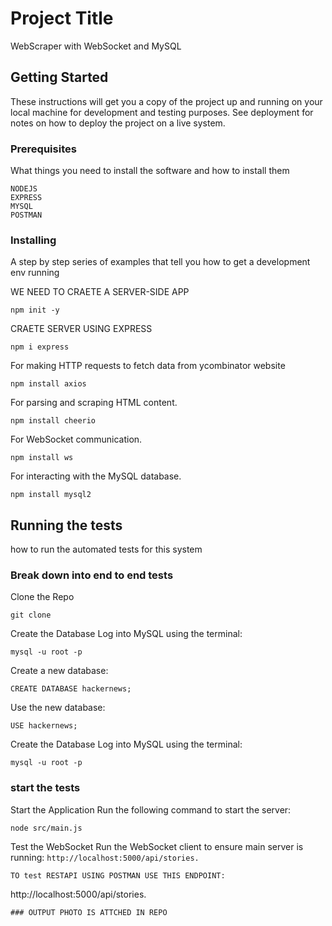 # Project Title

 WebScraper with WebSocket and MySQL


## Getting Started

These instructions will get you a copy of the project up and running on your local machine for development and testing purposes. See deployment for notes on how to deploy the project on a live system.

### Prerequisites

What things you need to install the software and how to install them

```
NODEJS
EXPRESS
MYSQL
POSTMAN
```

### Installing

A step by step series of examples that tell you how to get a development env running

WE NEED TO CRAETE A SERVER-SIDE APP

```
npm init -y
```

CRAETE SERVER USING EXPRESS 

```
npm i express
```
For making HTTP requests to fetch data from ycombinator website

```
npm install axios

```
 For parsing and scraping HTML content.

```
npm install cheerio
```
 For WebSocket communication.

```
npm install ws
```
For interacting with the MySQL database.

```
npm install mysql2

```

## Running the tests

 how to run the automated tests for this system

### Break down into end to end tests
Clone the Repo
```
git clone
```
Create the Database
Log into MySQL using the terminal:
```
mysql -u root -p
```
Create a new database:
```
CREATE DATABASE hackernews;
```
Use the new database:
```
USE hackernews;
```
Create the Database
Log into MySQL using the terminal:
```
mysql -u root -p
```

### start the tests

Start the Application
Run the following command to start the server:

```
node src/main.js
```
Test the WebSocket
Run the WebSocket client to ensure main server is running:
`http://localhost:5000/api/stories.`
```
TO test RESTAPI USING POSTMAN USE THIS ENDPOINT:
```
http://localhost:5000/api/stories.
```
### OUTPUT PHOTO IS ATTCHED IN REPO
